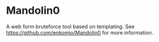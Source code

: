 Mandolin0
=========

A web form bruteforce tool based on templating. See https://github.com/enkomio/Mandolin0 for more information.

